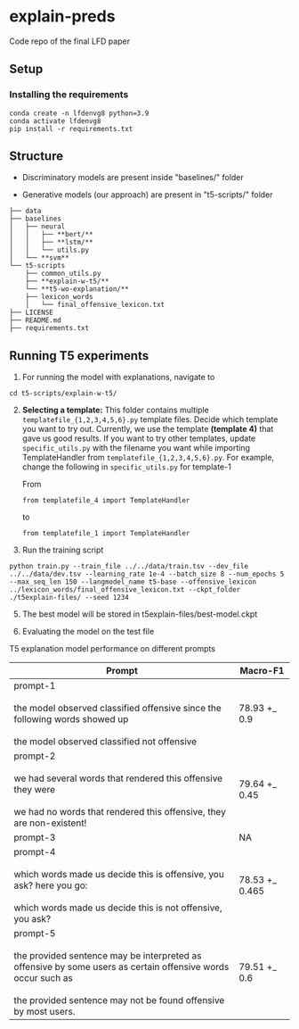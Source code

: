 # explain-preds
Code repo of the final LFD paper

## Setup

### Installing the requirements

```
conda create -n lfdenvg8 python=3.9
conda activate lfdenvg8
pip install -r requirements.txt
```
## Structure

* Discriminatory models are present inside "baselines/" folder

* Generative models (our approach) are present in "t5-scripts/" folder
```
├── data
├── baselines
│   ├── neural
│   │   ├── **bert/**
│   │   ├── **lstm/**
│   │   └── utils.py
│   └── **svm**
└── t5-scripts
    ├── common_utils.py
    ├── **explain-w-t5/**
    └── **t5-wo-explanation/**
    ├── lexicon_words
    │   └── final_offensive_lexicon.txt
├── LICENSE
├── README.md
├── requirements.txt
```

## Running T5 experiments

1. For running the model with explanations, navigate to

`cd t5-scripts/explain-w-t5/`

2. __Selecting a template:__ This folder contains multiple `templatefile_{1,2,3,4,5,6}.py` template files. Decide which template you want to try out. Currently, we use the template __(template 4)__ that gave us good results. If you want to try other templates, update `specific_utils.py` with the filename you want while importing TemplateHandler from `templatefile_{1,2,3,4,5,6}.py`. For example, change the following in `specific_utils.py` for template-1

    From 

    `from templatefile_4 import TemplateHandler`

    to

    `from templatefile_1 import TemplateHandler`


4. Run the training script

```
python train.py --train_file ../../data/train.tsv --dev_file ../../data/dev.tsv --learning_rate 1e-4 --batch_size 8 --num_epochs 5 --max_seq_len 150 --langmodel_name t5-base --offensive_lexicon ../lexicon_words/final_offensive_lexicon.txt --ckpt_folder ./t5explain-files/ --seed 1234
```

5. The best model will be stored in t5explain-files/best-model.ckpt

6. Evaluating the model on the test file

T5 explanation model performance on different prompts 

| Prompt                                                                                                                                                                                | Macro-F1       |
|---------------------------------------------------------------------------------------------------------------------------------------------------------------------------------------|----------------|
| prompt-1 <br /><br />the model observed classified offensive since the following words showed up<br /><br /> the model observed classified not offensive                                                      | 78.93 +_ 0.9   |
| prompt-2 <br /><br />we had several words that rendered this offensive they were <br /><br />we had no words that rendered this offensive, they are non-existent!                                             | 79.64 +_ 0.45  |
| prompt-3                                                                                                                                                                              | NA             |
| prompt-4 <br /><br /> which words made us decide this is offensive, you ask? here you go: <br /><br />which words made us decide this is not offensive, you ask?                                               | 78.53 +_ 0.465 |
| prompt-5 <br /><br />the provided sentence may be interpreted as offensive by some users as certain offensive words occur such as<br /><br /> the provided sentence may not be found offensive by most users. | 79.51 +_ 0.6   |